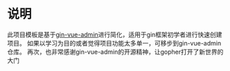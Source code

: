 # 说明
此项目模板是基于[gin-vue-admin](https://github.com/flipped-aurora/gin-vue-admin)进行简化，适用于gin框架初学者进行快速创建项目。
如果以学习为目的或者觉得项目功能太多单一，可移步到gin-vue-admin仓库。
再次，也非常感谢gin-vue-admin的开源精神，让gopher打开了新世界的大门
